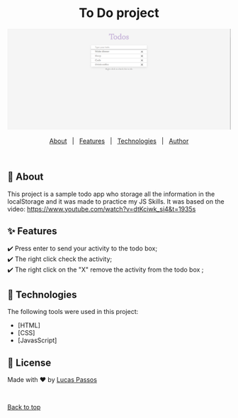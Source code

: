 
<h1 align="center">To Do project</h1>

<img src="/imgs/home.png">

<p align="center">
  <a href="#dart-about">About</a> &#xa0; | &#xa0;
  <a href="#sparkles">Features</a> &#xa0; | &#xa0;
  <a href="#rocket-technologies">Technologies</a> &#xa0; | &#xa0;
  <a href="https://github.com/LuKezLima" target="_blank">Author</a>
</p>

<br>

## :dart: About ##

This project is a sample todo app who storage all the information in the localStorage and it was made to practice my JS Skills.
It was based on the video: https://www.youtube.com/watch?v=dtKciwk_si4&t=1935s

## :sparkles: Features ##

:heavy_check_mark: Press enter to send your activity to the todo box;\
:heavy_check_mark: The right click check the activity;\
:heavy_check_mark: The right click on the "X" remove the activity from the todo box ;

## :rocket: Technologies ##

The following tools were used in this project:

- [HTML]
- [CSS]
- [JavasScript]



## :memo: License ##

Made with :heart: by <a href="https://github.com/LuKezLima" target="_blank">Lucas Passos</a>

&#xa0;

<a href="#top">Back to top</a>
